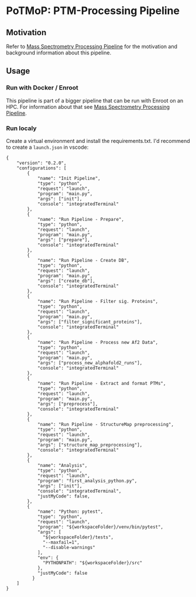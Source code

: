 # PoTMoP: PTM-Processing Pipeline 

## Motivation
Refer to [Mass Spectrometry Processing Pipeline](https://github.com/maxh-dev/MaSPP) for the motivation and background information about this pipeline. 


## Usage

### Run with Docker / Enroot 
This pipeline is part of a bigger pipeline that can be run with Enroot on an HPC. For information about that see [Mass Spectrometry Processing Pipeline](https://github.com/maxh-dev/MaSPP). 

### Run localy
Create a virtual environment and install the requirements.txt. 
I'd recommend to create a `launch.json` in vscode: 

```
{
    "version": "0.2.0",
    "configurations": [       
        {
            "name": "Init Pipeline",
            "type": "python",
            "request": "launch",
            "program": "main.py",
            "args": ["init"],
            "console": "integratedTerminal"
        },
        {
            "name": "Run Pipeline - Prepare",
            "type": "python",
            "request": "launch",
            "program": "main.py",
            "args": ["prepare"],
            "console": "integratedTerminal"
        },
        {
            "name": "Run Pipeline - Create DB",
            "type": "python",
            "request": "launch",
            "program": "main.py",
            "args": ["create_db"],
            "console": "integratedTerminal"
        }, 
        {
            "name": "Run Pipeline - Filter sig. Proteins",
            "type": "python",
            "request": "launch",
            "program": "main.py",
            "args": ["filter_significant_proteins"],
            "console": "integratedTerminal"
        }, 
        {
            "name": "Run Pipeline - Process new Af2 Data",
            "type": "python",
            "request": "launch",
            "program": "main.py",
            "args": ["process_new_alphafold2_runs"],
            "console": "integratedTerminal"
        },
        {
            "name": "Run Pipeline - Extract and format PTMs",
            "type": "python",
            "request": "launch",
            "program": "main.py",
            "args": ["preprocess"],
            "console": "integratedTerminal"
        },
        {
            "name": "Run Pipeline - StructureMap preprocessing",
            "type": "python",
            "request": "launch",
            "program": "main.py",
            "args": ["structure_map_preprocessing"],
            "console": "integratedTerminal"
        },
        {
            "name": "Analysis",
            "type": "python",
            "request": "launch",
            "program": "first_analysis_python.py",
            "args": ["init"],
            "console": "integratedTerminal",
            "justMyCode": false,
        },
        {
            "name": "Python: pytest",
            "type": "python",
            "request": "launch",
            "program": "${workspaceFolder}/venv/bin/pytest", 
            "args": [
              "${workspaceFolder}/tests", 
              "--maxfail=1",
              "--disable-warnings"
            ],
            "env": {
              "PYTHONPATH": "${workspaceFolder}/src"
            },
            "justMyCode": false
          }
    ]
}
```